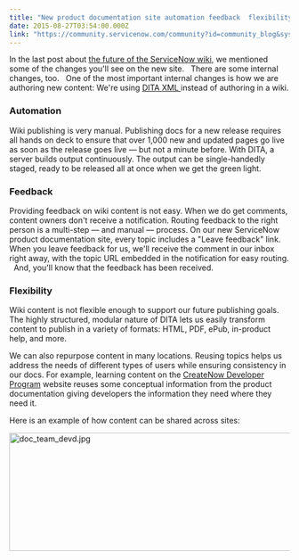 ```yaml
---
title: "New product documentation site automation feedback  flexibility"
date: 2015-08-27T03:54:00.000Z
link: "https://community.servicenow.com/community?id=community_blog&sys_id=0a5e6aaddbd0dbc01dcaf3231f9619d8"
---
```

<p>In the last post about <a title="" _jive_internal="true" href="/community?id=community_blog&sys_id=8d8ca6e1dbd0dbc01dcaf3231f9619cb">the future of the ServiceNow wiki</a>, we mentioned some of the changes you'll see on the new site.   There are some internal changes, too.   One of the most important internal changes is how we are authoring new content: We're using <a title="ta.xml.org/book/dita-wiki-knowledgebase" href="http://dita.xml.org/book/dita-wiki-knowledgebase">DITA XML </a>instead of authoring in a wiki.</p><p></p><h3>Automation</h3><p>Wiki publishing is very manual. Publishing docs for a new release requires all hands on deck to ensure that over 1,000 new and updated pages go live as soon as the release goes live — but not a minute before. With DITA, a server builds output continuously. The output can be single-handedly staged, ready to be released all at once when we get the green light.</p><p></p><h3>Feedback</h3><p>Providing feedback on wiki content is not easy. When we do get comments, content owners don't receive a notification. Routing feedback to the right person is a multi-step — and manual — process. On our new ServiceNow product documentation site, every topic includes a "Leave feedback" link. When you leave feedback for us, we'll receive the comment in our inbox right away, with the topic URL embedded in the notification for easy routing.   And, you'll know that the feedback has been received.</p><p></p><h3>Flexibility</h3><p>Wiki content is not flexible enough to support our future publishing goals. The highly structured, modular nature of DITA lets us easily transform content to publish in a variety of formats: HTML, PDF, ePub, in-product help, and more.</p><p></p><p>We can also repurpose content in many locations. Reusing topics helps us address the needs of different types of users while ensuring consistency in our docs. For example, learning content on the <a title="eveloper.servicenow.com/app.do#!/training/landing" href="https://developer.servicenow.com/app.do#!/training/landing">CreateNow Developer Program</a> website reuses some conceptual information from the product documentation giving developers the information they need where they need it.</p><p></p><p>Here is an example of how content can be shared across sites:</p><p><img   alt="doc_team_devd.jpg" class="image-1 jive-image" height="212" src="b8877cc2dbdc5f048c8ef4621f9619c1.iix" style="height: 212px; width: 714.347826086957px; display: block; margin-left: auto; margin-right: auto;" width="715"/></p>